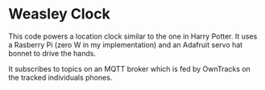 # Weasley Clock 

This code powers a location clock similar to the one in Harry Potter.  It uses a  Rasberry Pi (zero W in my implementation)
and an Adafruit servo hat bonnet to drive the hands.

It subscribes to topics on an MQTT broker which is fed by OwnTracks on the tracked individuals phones.

